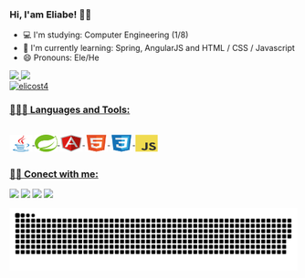 <h3>Hi, I'am Eliabe! 👋🏽</h3>

- 💻 I'm studying: Computer Engineering (1/8)
- 🧠 I'm currently learning: Spring, AngularJS and HTML / CSS / Javascript
- 😄 Pronouns: Ele/He

<div>
   <a href="https://github.com/elicost4">
  <img height="180em" src="https://github-readme-stats.vercel.app/api?username=elicost4&show_icons=true&theme=dracula&include_all_commits=true&count_private=true"/>
  <img height="180em" src="https://github-readme-stats.vercel.app/api/top-langs/?username=elicost4&layout=compact&langs_count=7&theme=dracula"/>
</div>
<div>
    <img src="https://komarev.com/ghpvc/?username=elicost4&color=blue" alt="elicost4"/>
</div>
 <h3>👨🏽‍💻 Languages and Tools:</h3>    
  <div style="display: inline_block"><br>
   <i class="devicon-java-plain"></i>
   <img align="center" alt="Eli-Java" height="30" width="40" src="https://raw.githubusercontent.com/devicons/devicon/master/icons/java/java-original.svg">
   <img align="center" alt="Eli-Spring" height="30" width="40" src="https://raw.githubusercontent.com/devicons/devicon/master/icons/spring/spring-original.svg">
   <img align="center" alt="Eli-AngularJS" height="30" width="40" src="https://raw.githubusercontent.com/devicons/devicon/master/icons/angularjs/angularjs-original.svg">
   <img align="center" alt="Eli-HTML5" height="30" width="40" src="https://raw.githubusercontent.com/devicons/devicon/master/icons/html5/html5-original.svg">
   <img align="center" alt="Eli-CSS3" height="30" width="40" src="https://raw.githubusercontent.com/devicons/devicon/master/icons/css3/css3-original.svg">
   <img align="center" alt="Eli-Javascript" height="30" width="40" src="https://raw.githubusercontent.com/devicons/devicon/master/icons/javascript/javascript-original.svg">
  </div>
    
##
    
<div>
    <h3>🤝🏽 Conect with me:</h3>
    <a alt="My-Email" href="mailto:eliabecostaa@outlook.com" target="_blank"><img src="https://img.shields.io/badge/Microsoft_Outlook-0078D4?style=for-the-badge&logo=microsoft-outlook&logoColor=white"></a>
    <a alt="My-LinkedIn-Profile" href="https://www.linkedin.com/in/eliabecosta/" target="_blank"><img src="https://img.shields.io/badge/LinkedIn-0077B5?style=for-the-badge&logo=linkedin&logoColor=white"></a>
    <a alt="Link-For-My-Telegram-Number" href="https://t.me/elicost4" target="_blank"><img src="https://img.shields.io/badge/Telegram-2CA5E0?style=for-the-badge&logo=telegram&logoColor=white"></a>
    <a alt="My-Instagram" href="https://www.instagram.com/elicost4/" target="_blank"><img src="https://img.shields.io/badge/Instagram-E4405F?style=for-the-badge&logo=instagram&logoColor=white"></a>
</div>
   
![Snake animation](https://github.com/elicost4/elicost4/blob/output/github-contribution-grid-snake.svg)
